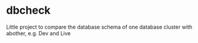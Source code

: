 dbcheck
=======

Little project to compare the database schema of one database cluster with abother, e.g. Dev and Live
